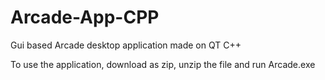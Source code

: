 # Arcade-App-CPP
Gui based Arcade desktop application made on QT C++ 


To use the application, download as zip, unzip the file and run Arcade.exe
